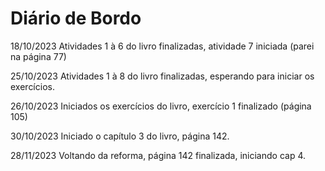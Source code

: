 # Diário de Bordo

18/10/2023 Atividades 1 à 6 do livro finalizadas, atividade 7 iniciada (parei na página 77)

25/10/2023 Atividades 1 à 8 do livro finalizadas, esperando para iniciar os exercícios.

26/10/2023 Iniciados os exercícios do livro, exercício 1 finalizado (página 105)

30/10/2023 Iniciado o capítulo 3 do livro, página 142.

28/11/2023 Voltando da reforma, página 142 finalizada, iniciando cap 4.
